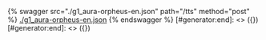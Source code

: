[#generator:start]: <> ({ "template": "openapi" })
[#generator:start]: <> ({ "template": "openapi" })
{% swagger src="./g1_aura-orpheus-en.json" path="/tts" method="post" %}
[./g1_aura-orpheus-en.json](./g1_aura-orpheus-en.json)
{% endswagger %}
[#generator:end]: <> ({})
[#generator:end]: <> ({})